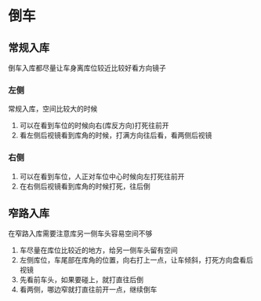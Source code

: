 # 倒车

## 常规入库

倒车入库都尽量让车身离库位较近比较好看方向镜子

### 左侧

常规入库，空间比较大的时候

1. 可以在看到车位的时候向右(库反方向)打死往前开
2. 看左侧后视镜看到库角的时候，打满方向往后看，看两侧后视镜

### 右侧

1. 可以在看到车位，人正对车位中心时候向左打死往前开
2. 在右侧后视镜看到库角的时候打死，往后倒

## 窄路入库

在窄路入库需要注意库另一侧车头容易空间不够

1. 车尽量在库位比较近的地方，给另一侧车头留有空间
2. 左侧库位，车尾部在库角的位置，向右打上一点，让车倾斜，打死方向盘看后视镜
3. 先看前车头，如果要碰上，就打直往后倒
4. 看两侧，哪边窄就打直往前开一点，继续倒车